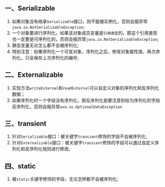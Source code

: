 ## 一、Serializable
1. 如果对象没有继承`Serializable`接口，则不能被实例化，否则会报异常`java.io.NotSerializableException`;
2. 一个对象要进行序列化，如果该对象成员变量是`引用类型`的，那这个引用类型也一定要是可序列化的，否则会报异常`java.io.NotSerializableException`;
3. 静态变量无论怎么都不会被序列化;
4. 特别注意：如果序列化一个可变对象，序列化之后，修改对象属性值，再次序列化，只会保存上次序列化的编号;
## 二、Externalizable
1. 实现方法`writeExternal`和`readExternal`可以自定义对象的序列化和反序列化数据；
2. 如果序列化时一个字段没有序列化，那反序列化是要注意别给为序列化的字段反序列化，否则会报异常`ava.io.OptionalDataException`
## 三、transient
1. 针对`Serializable`接口：被关键字`transient`修饰的字段不会被序列化;
2. 针对`Externalizable`接口：被关键字`transient`修饰的字段可以通过自定义序列化和反序列化规则进行修改;
## 四、static
1. 被`static`关键字修饰的字段，无论怎样都不会被序列化;